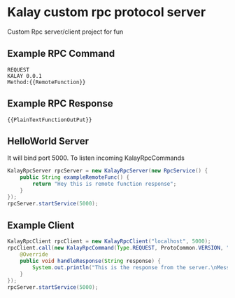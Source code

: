 Kalay custom rpc protocol server
==============================================================================

Custom Rpc server/client project for fun

Example RPC Command
------------------------------------------------------------------------------

```
REQUEST
KALAY 0.0.1
Method:{{RemoteFunction}}
```

Example RPC Response
------------------------------------------------------------------------------

```
{{PlainTextFunctionOutPut}}
```

HelloWorld Server
------------------------------------------------------------------------------
It will bind port 5000. To listen incoming KalayRpcCommands
```java
KalayRpcServer rpcServer = new KalayRpcServer(new RpcService() {
    public String exampleRemoteFunc() {
        return "Hey this is remote function response";
    }
});
rpcServer.startService(5000);
```

Example Client
------------------------------------------------------------------------------
```java
KalayRpcClient rpcClient = new KalayRpcClient("localhost", 5000);
rpcClient.call(new KalayRpcCommand(Type.REQUEST, ProtoCommon.VERSION, "exampleRemoteFunc"), new ResponseHandler() {
    @Override
    public void handleResponse(String response) {
        System.out.println("This is the response from the server.\nMessage: " + response);
    }
});
rpcServer.startService(5000);
```
